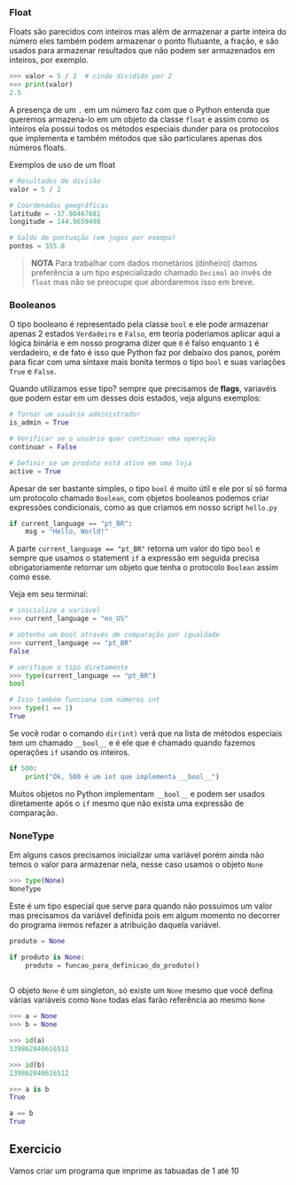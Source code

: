 ### Float

Floats são parecidos com inteiros mas além de armazenar a parte inteira do
número eles também podem armazenar o ponto flutuante, a fração, e são usados
para armazenar resultados que não podem ser armazenados em inteiros, por exemplo.

```py
>>> valor = 5 / 2  # cindo dividido por 2
>>> print(valor)
2.5
```

A presença de um `.` em um número faz com que o Python entenda que queremos 
armazena-lo em um objeto da classe `float` e assim como os inteiros ela
possui todos os métodos especiais dunder para os protocolos que implementa
e também métodos que são particulares apenas dos números floats.

Exemplos de uso de um float

```py
# Resultados de divisão
valor = 5 / 2

# Coordenadas geográficas
latitude = -37.80467681 
longitude = 144.9659498

# Saldo de pontuação (em jogos por exempo)
pontos = 355.8
```

> **NOTA** Para trabalhar com dados monetários (dinheiro) damos preferência a
> um tipo especializado chamado `Decimal` ao invés de `float` mas não se preocupe
> que abordaremos isso em breve.

### Booleanos

O tipo booleano é representado pela classe `bool` e ele pode armazenar apenas
2 estados `Verdadeiro` e `Falso`, em teoria poderiamos aplicar aqui a lógica
binária e em nosso programa dizer que `0` é falso enquanto `1` é verdadeiro, e
de fato é isso que Python faz por debaixo dos panos, porém para ficar com uma
sintaxe mais bonita termos o tipo `bool` e suas variações `True` e `False`.

Quando utilizamos esse tipo? sempre que precisamos de **flags**, variavéis
que podem estar em um desses dois estados, veja alguns exemplos:

```py
# Tornar um usuário administrador
is_admin = True

# Verificar se o usuário quer continuar uma operação
continuar = False

# Definir se um produto está ativo em uma loja
active = True
```

Apesar de ser bastante simples, o tipo `bool` é muito útil e ele por sí só
forma um protocolo chamado `Boolean`, com objetos booleanos podemos criar
expressões condicionais, como as que criamos em nosso script `hello.py`

```py
if current_language == "pt_BR":
    msg = "Hello, World!"
```

A parte `current_language == "pt_BR"` retorna um valor do tipo `bool` e sempre
que usamos o statement `if` a expressão em seguida precisa obrigatoriamente
retornar um objeto que tenha o protocolo `Boolean` assim como esse.

Veja em seu terminal:

```py
# inicialize a variável
>>> current_language = "en_US"

# obtenha um bool através de comparação por igualdade
>>> current_language == "pt_BR"
False

# verifique o tipo diretamente
>>> type(current_language == "pt_BR")
bool

# Isso também funciona com números int
>>> type(1 == 1)
True
```

Se você rodar o comando `dir(int)` verá que na lista de métodos especiais tem 
um chamado `__bool__` e é ele que é chamado quando fazemos operações `if` usando
os inteiros.

```py
if 500:
    print("Ok, 500 é um int que implementa __bool__")
``` 

Muitos objetos no Python implementam `__bool__` e podem ser usados diretamente
após o `if` mesmo que não exista uma expressão de comparação.

### NoneType

Em alguns casos precisamos inicializar uma variável porém ainda não temos
o valor para armazenar nela, nesse caso usamos o objeto `None`

```py
>>> type(None)
NoneType
```

Este é um tipo especial que serve para quando não possuimos um valor mas precisamos
da variável definida pois em algum momento no decorrer do programa iremos refazer
a atribuição daquela variável.

```py
produto = None

if produto is None:
    produto = funcao_para_definicao_do_produto()
    
```

O objeto `None` é um singleton, só existe um `None` mesmo que você defina
várias variáveis como `None` todas elas farão referência ao mesmo `None`

```py
>>> a = None
>>> b = None

>>> id(a)
139862040616512

>>> id(b)
139862040616512

>>> a is b
True

a == b
True
```

## Exercicio


Vamos criar um programa que imprime as tabuadas de 1 até 10
